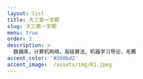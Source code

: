 ```yaml
---
layout: list
title: 大三第一学期
slug: 大三第一学期
menu: true
order: 2
description: >
  数据库，计算机网络，高级算法，机器学习导论，毛概
accent_color: '#268bd2'
accent_image:  /assets/img/R1.jpeg
---
```


